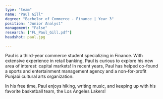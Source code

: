 ```yaml
---
type: "team"
name: "Paul Gill"
degree: "Bachelor of Commerce - Finance | Year 3"
position: "Junior Analyst"
management: "False"
research: ["FL_Paul_Gill.pdf"]
headshot: paul.jpg

---
```


Paul is a third-year commerce student specializing in Finance. With extensive experience in retail banking, Paul is curious to explore his new area of interest: capital markets! 
In recent years, Paul has helped co-found a sports and entertainment management agency and a non-for-profit Punjabi cultural arts organization. 

In his free time, Paul enjoys hiking, writing music, and keeping up with his favorite basketball team, the Los Angeles Lakers! 